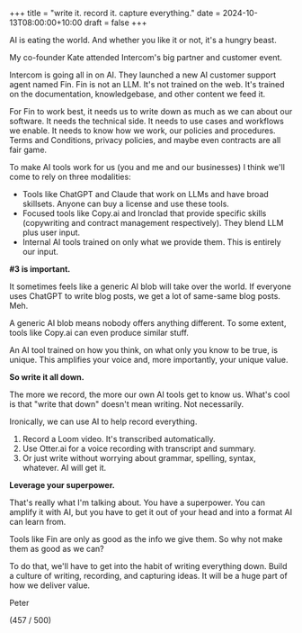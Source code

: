 +++
title = "write it. record it. capture everything."
date = 2024-10-13T08:00:00+10:00
draft = false
+++


AI is eating the world. And whether you like it or not, it's a hungry beast.

My co-founder Kate attended ​Intercom's​ big partner and customer event.

Intercom is going all in on AI. They launched a new AI customer support agent named Fin. Fin is not an LLM. It's not trained on the web. It's trained on the documentation, knowledgebase, and other content we feed it.

For Fin to work best, it needs us to write down as much as we can about our software. It needs the technical side. It needs to use cases and workflows we enable. It needs to know how we work, our policies and procedures. Terms and Conditions, privacy policies, and maybe even contracts are all fair game.

To make AI tools work for us (you and me and our businesses) I think we'll come to rely on three modalities:

* Tools like ChatGPT and Claude that work on LLMs and have broad skillsets. Anyone can buy a license and use these tools.
* Focused tools like Copy.ai and ​Ironclad​ that provide specific skills (copywriting and contract management respectively). They blend LLM plus user input.
* Internal AI tools trained on only what we provide them. This is entirely our input.

**#3 is important.**

It sometimes feels like a generic AI blob will take over the world. If everyone uses ChatGPT to write blog posts, we get a lot of same-same blog posts. Meh.

A generic AI blob means nobody offers anything different. To some extent, tools like Copy.ai can even produce similar stuff.

An AI tool trained on how you think, on what only you know to be true, is unique. This amplifies your voice and, more importantly, your unique value.

**So write it all down.**

The more we record, the more our own AI tools get to know us. What's cool is that "write that down" doesn't mean writing. Not necessarily.

Ironically, we can use AI to help record everything.

1. Record a Loom video. It's transcribed automatically.
2. Use Otter.ai for a voice recording with transcript and summary.
3. Or just write without worrying about grammar, spelling, syntax, whatever. AI will get it.

**Leverage your superpower.**

That's really what I'm talking about. You have a superpower. You can amplify it with AI, but you have to get it out of your head and into a format AI can learn from.

Tools like Fin are only as good as the info we give them. So why not make them as good as we can?

To do that, we'll have to get into the habit of writing everything down. Build a culture of writing, recording, and capturing ideas. It will be a huge part of how we deliver value.

Peter

(457 / 500)